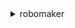 <details>

<summary>
robomaker
</summary>

- <details><summary>batch-delete-worlds</summary>

  * --worlds
  * --cli-input-json
  * --cli-input-yaml
  * --generate-cli-skeleton


- <details><summary>batch-describe-simulation-job</summary>

  * --jobs
  * --cli-input-json
  * --cli-input-yaml
  * --generate-cli-skeleton


- <details><summary>cancel-deployment-job</summary>

  * --job
  * --cli-input-json
  * --cli-input-yaml
  * --generate-cli-skeleton


- <details><summary>cancel-simulation-job</summary>

  * --job
  * --cli-input-json
  * --cli-input-yaml
  * --generate-cli-skeleton


- <details><summary>cancel-simulation-job-batch</summary>

  * --batch
  * --cli-input-json
  * --cli-input-yaml
  * --generate-cli-skeleton


- <details><summary>cancel-world-export-job</summary>

  * --job
  * --cli-input-json
  * --cli-input-yaml
  * --generate-cli-skeleton


- <details><summary>cancel-world-generation-job</summary>

  * --job
  * --cli-input-json
  * --cli-input-yaml
  * --generate-cli-skeleton


- <details><summary>create-deployment-job</summary>

  * --deployment-config
  * --client-request-token
  * --fleet
  * --deployment-application-configs
  * --tags
  * --cli-input-json
  * --cli-input-yaml
  * --generate-cli-skeleton


- <details><summary>create-fleet</summary>

  * --name
  * --tags
  * --cli-input-json
  * --cli-input-yaml
  * --generate-cli-skeleton


- <details><summary>create-robot</summary>

  * --name
  * --architecture
  * --greengrass-group-id
  * --tags
  * --cli-input-json
  * --cli-input-yaml
  * --generate-cli-skeleton


- <details><summary>create-robot-application</summary>

  * --name
  * --sources
  * --robot-software-suite
  * --tags
  * --cli-input-json
  * --cli-input-yaml
  * --generate-cli-skeleton


- <details><summary>create-robot-application-version</summary>

  * --application
  * --current-revision-id
  * --cli-input-json
  * --cli-input-yaml
  * --generate-cli-skeleton


- <details><summary>create-simulation-application</summary>

  * --name
  * --sources
  * --simulation-software-suite
  * --robot-software-suite
  * --rendering-engine
  * --tags
  * --cli-input-json
  * --cli-input-yaml
  * --generate-cli-skeleton


- <details><summary>create-simulation-application-version</summary>

  * --application
  * --current-revision-id
  * --cli-input-json
  * --cli-input-yaml
  * --generate-cli-skeleton


- <details><summary>create-simulation-job</summary>

  * --client-request-token
  * --output-location
  * --logging-config
  * --max-job-duration-in-seconds
  * --iam-role
  * --failure-behavior
  * --robot-applications
  * --simulation-applications
  * --data-sources
  * --tags
  * --vpc-config
  * --compute
  * --cli-input-json
  * --cli-input-yaml
  * --generate-cli-skeleton


- <details><summary>create-world-export-job</summary>

  * --client-request-token
  * --worlds
  * --output-location
  * --iam-role
  * --tags
  * --cli-input-json
  * --cli-input-yaml
  * --generate-cli-skeleton


- <details><summary>create-world-generation-job</summary>

  * --client-request-token
  * --template
  * --world-count
  * --tags
  * --world-tags
  * --cli-input-json
  * --cli-input-yaml
  * --generate-cli-skeleton


- <details><summary>create-world-template</summary>

  * --client-request-token
  * --name
  * --template-body
  * --template-location
  * --tags
  * --cli-input-json
  * --cli-input-yaml
  * --generate-cli-skeleton


- <details><summary>delete-fleet</summary>

  * --fleet
  * --cli-input-json
  * --cli-input-yaml
  * --generate-cli-skeleton


- <details><summary>delete-robot</summary>

  * --robot
  * --cli-input-json
  * --cli-input-yaml
  * --generate-cli-skeleton


- <details><summary>delete-robot-application</summary>

  * --application
  * --application-version
  * --cli-input-json
  * --cli-input-yaml
  * --generate-cli-skeleton


- <details><summary>delete-simulation-application</summary>

  * --application
  * --application-version
  * --cli-input-json
  * --cli-input-yaml
  * --generate-cli-skeleton


- <details><summary>delete-world-template</summary>

  * --template
  * --cli-input-json
  * --cli-input-yaml
  * --generate-cli-skeleton


- <details><summary>deregister-robot</summary>

  * --fleet
  * --robot
  * --cli-input-json
  * --cli-input-yaml
  * --generate-cli-skeleton


- <details><summary>describe-deployment-job</summary>

  * --job
  * --cli-input-json
  * --cli-input-yaml
  * --generate-cli-skeleton


- <details><summary>describe-fleet</summary>

  * --fleet
  * --cli-input-json
  * --cli-input-yaml
  * --generate-cli-skeleton


- <details><summary>describe-robot</summary>

  * --robot
  * --cli-input-json
  * --cli-input-yaml
  * --generate-cli-skeleton


- <details><summary>describe-robot-application</summary>

  * --application
  * --application-version
  * --cli-input-json
  * --cli-input-yaml
  * --generate-cli-skeleton


- <details><summary>describe-simulation-application</summary>

  * --application
  * --application-version
  * --cli-input-json
  * --cli-input-yaml
  * --generate-cli-skeleton


- <details><summary>describe-simulation-job</summary>

  * --job
  * --cli-input-json
  * --cli-input-yaml
  * --generate-cli-skeleton


- <details><summary>describe-simulation-job-batch</summary>

  * --batch
  * --cli-input-json
  * --cli-input-yaml
  * --generate-cli-skeleton


- <details><summary>describe-world</summary>

  * --world
  * --cli-input-json
  * --cli-input-yaml
  * --generate-cli-skeleton


- <details><summary>describe-world-export-job</summary>

  * --job
  * --cli-input-json
  * --cli-input-yaml
  * --generate-cli-skeleton


- <details><summary>describe-world-generation-job</summary>

  * --job
  * --cli-input-json
  * --cli-input-yaml
  * --generate-cli-skeleton


- <details><summary>describe-world-template</summary>

  * --template
  * --cli-input-json
  * --cli-input-yaml
  * --generate-cli-skeleton


- <details><summary>get-world-template-body</summary>

  * --template
  * --generation-job
  * --cli-input-json
  * --cli-input-yaml
  * --generate-cli-skeleton


- <details><summary>help</summary>

  * 


- <details><summary>list-deployment-jobs</summary>

  * --filters
  * --cli-input-json
  * --cli-input-yaml
  * --starting-token
  * --page-size
  * --max-items
  * --generate-cli-skeleton


- <details><summary>list-fleets</summary>

  * --filters
  * --cli-input-json
  * --cli-input-yaml
  * --starting-token
  * --page-size
  * --max-items
  * --generate-cli-skeleton


- <details><summary>list-robot-applications</summary>

  * --version-qualifier
  * --filters
  * --cli-input-json
  * --cli-input-yaml
  * --starting-token
  * --page-size
  * --max-items
  * --generate-cli-skeleton


- <details><summary>list-robots</summary>

  * --filters
  * --cli-input-json
  * --cli-input-yaml
  * --starting-token
  * --page-size
  * --max-items
  * --generate-cli-skeleton


- <details><summary>list-simulation-applications</summary>

  * --version-qualifier
  * --filters
  * --cli-input-json
  * --cli-input-yaml
  * --starting-token
  * --page-size
  * --max-items
  * --generate-cli-skeleton


- <details><summary>list-simulation-job-batches</summary>

  * --filters
  * --cli-input-json
  * --cli-input-yaml
  * --starting-token
  * --page-size
  * --max-items
  * --generate-cli-skeleton


- <details><summary>list-simulation-jobs</summary>

  * --filters
  * --cli-input-json
  * --cli-input-yaml
  * --starting-token
  * --page-size
  * --max-items
  * --generate-cli-skeleton


- <details><summary>list-tags-for-resource</summary>

  * --resource-arn
  * --cli-input-json
  * --cli-input-yaml
  * --generate-cli-skeleton


- <details><summary>list-world-export-jobs</summary>

  * --filters
  * --cli-input-json
  * --cli-input-yaml
  * --starting-token
  * --page-size
  * --max-items
  * --generate-cli-skeleton


- <details><summary>list-world-generation-jobs</summary>

  * --filters
  * --cli-input-json
  * --cli-input-yaml
  * --starting-token
  * --page-size
  * --max-items
  * --generate-cli-skeleton


- <details><summary>list-worlds</summary>

  * --filters
  * --cli-input-json
  * --cli-input-yaml
  * --starting-token
  * --page-size
  * --max-items
  * --generate-cli-skeleton


- <details><summary>list-world-templates</summary>

  * --cli-input-json
  * --cli-input-yaml
  * --starting-token
  * --page-size
  * --max-items
  * --generate-cli-skeleton


- <details><summary>register-robot</summary>

  * --fleet
  * --robot
  * --cli-input-json
  * --cli-input-yaml
  * --generate-cli-skeleton


- <details><summary>restart-simulation-job</summary>

  * --job
  * --cli-input-json
  * --cli-input-yaml
  * --generate-cli-skeleton


- <details><summary>start-simulation-job-batch</summary>

  * --client-request-token
  * --batch-policy
  * --create-simulation-job-requests
  * --tags
  * --cli-input-json
  * --cli-input-yaml
  * --generate-cli-skeleton


- <details><summary>sync-deployment-job</summary>

  * --client-request-token
  * --fleet
  * --cli-input-json
  * --cli-input-yaml
  * --generate-cli-skeleton


- <details><summary>tag-resource</summary>

  * --resource-arn
  * --tags
  * --cli-input-json
  * --cli-input-yaml
  * --generate-cli-skeleton


- <details><summary>untag-resource</summary>

  * --resource-arn
  * --tag-keys
  * --cli-input-json
  * --cli-input-yaml
  * --generate-cli-skeleton


- <details><summary>update-robot-application</summary>

  * --application
  * --sources
  * --robot-software-suite
  * --current-revision-id
  * --cli-input-json
  * --cli-input-yaml
  * --generate-cli-skeleton


- <details><summary>update-simulation-application</summary>

  * --application
  * --sources
  * --simulation-software-suite
  * --robot-software-suite
  * --rendering-engine
  * --current-revision-id
  * --cli-input-json
  * --cli-input-yaml
  * --generate-cli-skeleton


- <details><summary>update-world-template</summary>

  * --template
  * --name
  * --template-body
  * --template-location
  * --cli-input-json
  * --cli-input-yaml
  * --generate-cli-skeleton


</details>

